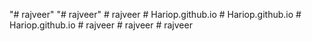 "# rajveer" 
"# rajveer" 
#   r a j v e e r  
 #   H a r i o p . g i t h u b . i o  
 #   H a r i o p . g i t h u b . i o  
 #   H a r i o p . g i t h u b . i o  
 #   r a j v e e r  
 #   r a j v e e r  
 #   r a j v e e r  
 